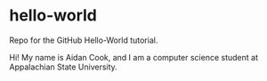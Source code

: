 # hello-world
Repo for the GitHub Hello-World tutorial.

Hi! 
My name is Aidan Cook, and I am a computer science student at Appalachian State University.
